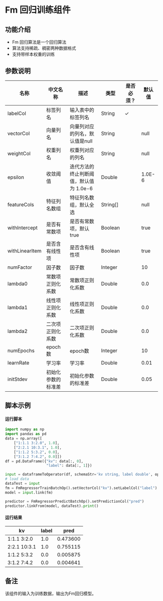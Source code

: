 # Fm 回归训练组件

## 功能介绍

* Fm 回归算法是一个回归算法
* 算法支持稀疏、稠密两种数据格式
* 支持带样本权重的训练

## 参数说明


| 名称 | 中文名称 | 描述 | 类型 | 是否必须？ | 默认值 |
| --- | --- | --- | --- | --- | --- |
| labelCol | 标签列名 | 输入表中的标签列名 | String | ✓ |  |
| vectorCol | 向量列名 | 向量列对应的列名，默认值是null | String |  | null |
| weightCol | 权重列名 | 权重列对应的列名 | String |  | null |
| epsilon | 收敛阈值 | 迭代方法的终止判断阈值，默认值为 1.0e-6 | Double |  | 1.0E-6 |
| featureCols | 特征列名数组 | 特征列名数组，默认全选 | String[] |  | null |
| withIntercept | 是否有常数项 | 是否有常数项，默认true | Boolean |  | true |
| withLinearItem | 是否含有线性项 | 是否含有线性项 | Boolean |  | true |
| numFactor | 因子数 | 因子数 | Integer |  | 10 |
| lambda0 | 常数项正则化系数 | 常数项正则化系数 | Double |  | 0.0 |
| lambda1 | 线性项正则化系数 | 线性项正则化系数 | Double |  | 0.0 |
| lambda2 | 二次项正则化系数 | 二次项正则化系数 | Double |  | 0.0 |
| numEpochs | epoch数 | epoch数 | Integer |  | 10 |
| learnRate | 学习率 | 学习率 | Double |  | 0.01 |
| initStdev | 初始化参数的标准差 | 初始化参数的标准差 | Double |  | 0.05 |

## 脚本示例
#### 运行脚本
```python
import numpy as np
import pandas as pd
data = np.array([
    ["1:1.1 3:2.0", 1.0],
    ["2:2.1 10:3.1", 1.0],
    ["1:1.2 5:3.2", 0.0],
    ["3:1.2 7:4.2", 0.0]])
df = pd.DataFrame({"kv": data[:, 0], 
                   "label": data[:, 1]})

input = dataframeToOperator(df, schemaStr='kv string, label double', op_type='batch')
# load data
dataTest = input
fm = FmRegressorTrainBatchOp().setVectorCol("kv").setLabelCol("label")
model = input.link(fm)

predictor = FmRegressorPredictBatchOp().setPredictionCol("pred")
predictor.linkFrom(model, dataTest).print()
```
#### 运行结果
kv	| label	| pred
---|----|-------
1:1.1 3:2.0|1.0|0.473600
2:2.1 10:3.1|1.0|0.755115
1:1.2 5:3.2|0.0|0.005875
3:1.2 7:4.2|0.0|0.004641

## 备注
该组件的输入为训练数据，输出为Fm回归模型。




